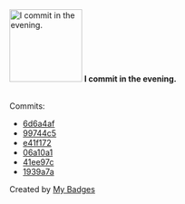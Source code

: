 <img src="https://my-badges.github.io/my-badges/evening-commits.png" alt="I commit in the evening." title="I commit in the evening." width="128">
<strong>I commit in the evening.</strong>
<br><br>

Commits:

- <a href="https://github.com/ankudinov/avd-slow-cooking/commit/6d6a4af32c14661a50c6c75d65f4dbdb0f48c5b5">6d6a4af</a>
- <a href="https://github.com/ankudinov/avd-slow-cooking/commit/99744c54aba1593b218d6b1fbd2309436a6470f0">99744c5</a>
- <a href="https://github.com/ankudinov/copier-simple-demo/commit/e41f172ad7025814c453820f3ebf96d141d398be">e41f172</a>
- <a href="https://github.com/ankudinov/copier-simple-demo/commit/06a10a1f658c37828a8dba0fef6606e1d57c8951">06a10a1</a>
- <a href="https://github.com/ankudinov/rpm-test/commit/41ee97c2a65e8a7d37c637ccd8bb4cb46758af7b">41ee97c</a>
- <a href="https://github.com/ankudinov/rpm-test/commit/1939a7a4c1fdd4c17087f1bd079ac4a3b1066f7b">1939a7a</a>


Created by <a href="https://github.com/my-badges/my-badges">My Badges</a>